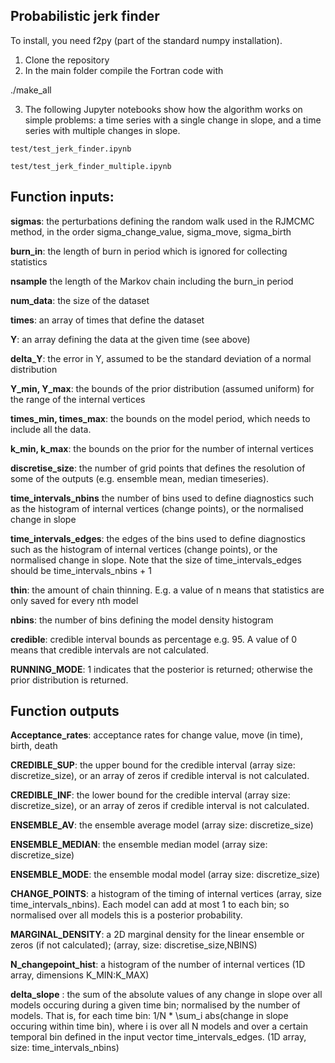 ## Probabilistic jerk finder

To install, you need f2py (part of the standard numpy installation).

1. Clone the repository
2. In the main folder compile the Fortran code with

./make_all

3. The following Jupyter notebooks show how the algorithm works on simple problems: a time series with a single change in slope, and a time series with multiple changes in slope.

```test/test_jerk_finder.ipynb```

```test/test_jerk_finder_multiple.ipynb```





## Function inputs:


 **sigmas**: the perturbations defining the random walk used in the RJMCMC method, in the order sigma_change_value, sigma_move, sigma_birth

**burn_in**: the length of burn in period which is ignored for collecting statistics

**nsample** the length of the Markov chain including the burn_in period

**num_data**: the size of the dataset

**times**: an array of times that define the dataset

**Y**: an array defining the data at the given time (see above)

**delta_Y**: the error in Y, assumed to be the standard deviation of a normal distribution

**Y_min, Y_max**: the bounds of the prior distribution (assumed uniform) for the range of the internal vertices

**times_min, times_max**: the bounds on the model period, which needs to include all the data.

**k_min, k_max**: the bounds on the prior for the number of internal vertices

**discretise_size**: the number of grid points that defines the resolution of some of the outputs (e.g. ensemble mean, median timeseries).

**time_intervals_nbins** the number of bins used to define diagnostics such as the histogram of internal vertices (change points), or the normalised change in slope

**time_intervals_edges**: the edges of the bins used to define diagnostics such as the histogram of internal vertices (change points), or the normalised change in slope.
Note that the size of time_intervals_edges should be time_intervals_nbins + 1

**thin**: the amount of chain thinning. E.g. a value of n means that statistics are only saved for every nth model

**nbins**: the number of bins defining the model density histogram

**credible**: credible interval bounds as percentage e.g. 95. A value of 0 means that credible intervals are not calculated.

**RUNNING_MODE**: 1 indicates that the posterior is returned; otherwise the prior distribution is returned.


## Function outputs

**Acceptance_rates**:  acceptance rates for change value, move (in time), birth, death

**CREDIBLE_SUP**: the upper bound for the credible interval (array size: discretize_size), or an array of zeros if credible interval is not calculated.

**CREDIBLE_INF**: the lower bound for the credible interval (array size: discretize_size), or an array of zeros if credible interval is not calculated.

**ENSEMBLE_AV**: the ensemble average model (array size: discretize_size)

**ENSEMBLE_MEDIAN**: the ensemble median model (array size: discretize_size)

**ENSEMBLE_MODE**: the ensemble modal model (array size: discretize_size)

**CHANGE_POINTS**: a histogram of the timing of internal vertices (array, size time_intervals_nbins). Each model can add at most 1 to each bin; so normalised over all models this is a posterior probability.

**MARGINAL_DENSITY**: a 2D marginal density for the linear ensemble or zeros (if not calculated); (array, size: discretise_size,NBINS)

**N_changepoint_hist**: a histogram of the number of internal vertices (1D array, dimensions K_MIN:K_MAX)

**delta_slope** : the sum of the absolute values of any change in slope over all models occuring during a given time bin; normalised by the number of models.
That is, for each time bin: 1/N * \sum_i  abs(change in slope occuring within time bin), where i is over all N models and over a certain temporal bin defined in the input vector time_intervals_edges. (1D array, size: time_intervals_nbins)



